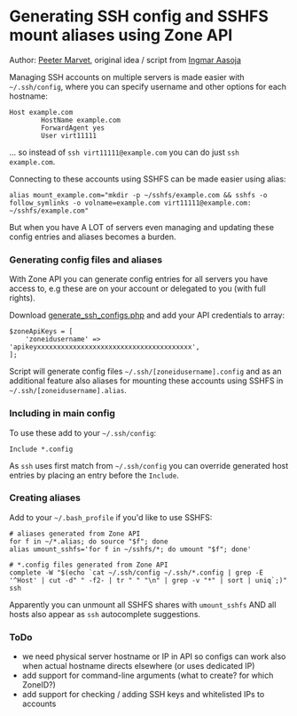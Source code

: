 # Generating SSH config and SSHFS mount aliases using Zone API

Author: [Peeter Marvet](https://github.com/petskratt), original idea / script from [Ingmar Aasoja](https://github.com/ybr-nx)

Managing SSH accounts on multiple servers is made easier with `~/.ssh/config`, where 
you can specify username and other options for each hostname:

```
Host example.com
        HostName example.com
        ForwardAgent yes
        User virt11111
```

... so instead of `ssh virt11111@example.com` you can do just `ssh example.com`.

Connecting to these accounts using SSHFS can be made easier using alias:

```
alias mount_example.com="mkdir -p ~/sshfs/example.com && sshfs -o follow_symlinks -o volname=example.com virt11111@example.com: ~/sshfs/example.com"
```

But when you have A LOT of servers even managing and updating these config entries and aliases becomes a burden.

### Generating config files and aliases

With Zone API you can generate config entries for all servers you have access to,
e.g these are on your account or delegated to you (with full rights).

Download [generate_ssh_configs.php](/scripts/generate_ssh_configs.php) and add your 
API credentials to array:

```
$zoneApiKeys = [
	'zoneidusername' => 'apikeyxxxxxxxxxxxxxxxxxxxxxxxxxxxxxxxxxxxxxxx',
];
```

Script will generate config files `~/.ssh/[zoneidusername].config` and as an additional
feature also aliases for mounting these accounts using SSHFS in `~/.ssh/[zoneidusername].alias`.

### Including in main config

To use these add to your `~/.ssh/config`:

```
Include *.config
```

As `ssh` uses first match from `~/.ssh/config` you can override generated host entries by placing 
an entry before the `Include`.

### Creating aliases

Add to your `~/.bash_profile` if you'd like to use SSHFS:

```
# aliases generated from Zone API
for f in ~/*.alias; do source "$f"; done
alias umount_sshfs='for f in ~/sshfs/*; do umount "$f"; done'

# *.config files generated from Zone API
complete -W "$(echo `cat ~/.ssh/config ~/.ssh/*.config | grep -E '^Host' | cut -d" " -f2- | tr " " "\n" | grep -v "*" | sort | uniq`;)" ssh
```

Apparently you can unmount all SSHFS shares with `umount_sshfs` AND all hosts also appear as `ssh` autocomplete suggestions. 

### ToDo

* we need physical server hostname or IP in API so configs can work also when actual hostname directs elsewhere (or uses dedicated IP)
* add support for command-line arguments (what to create? for which ZoneID?)
* add support for checking / adding SSH keys and whitelisted IPs to accounts
